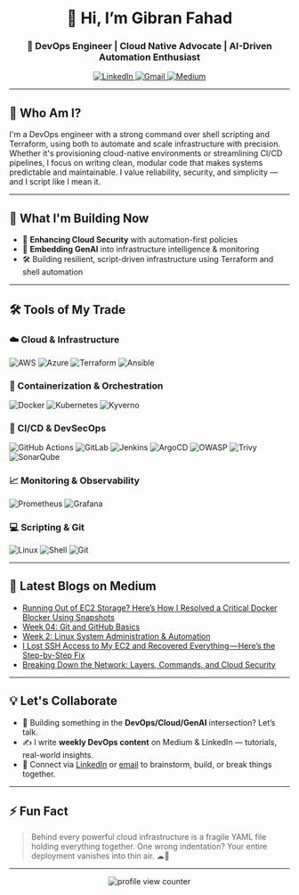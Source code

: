 <!-- HEADER -->
<h1 align="center">👋 Hi, I’m Gibran Fahad</h1>
<h3 align="center">🚀 DevOps Engineer | Cloud Native Advocate | AI-Driven Automation Enthusiast</h3>

<p align="center">
  <a href="https://www.linkedin.com/in/gibranfahad00" target="_blank">
    <img src="https://img.shields.io/badge/LinkedIn-%230077B5.svg?style=for-the-badge&logo=linkedin&logoColor=white" alt="LinkedIn"/>
  </a>
  <a href="mailto:gibranfahad07@gmail.com">
    <img src="https://img.shields.io/badge/Gmail-D14836?style=for-the-badge&logo=gmail&logoColor=white" alt="Gmail"/>
  </a>
  <a href="https://gibranf.medium.com/" target="_blank">
    <img src="https://img.shields.io/badge/Medium-00AB6C?style=for-the-badge&logo=medium&logoColor=white" alt="Medium"/>
  </a>
</p>

---

## 🧩 Who Am I?

I'm a DevOps engineer with a strong command over shell scripting and Terraform, using both to automate and scale infrastructure with precision. Whether it's provisioning cloud-native environments or streamlining CI/CD pipelines, I focus on writing clean, modular code that makes systems predictable and maintainable. I value reliability, security, and simplicity — and I script like I mean it.

---

## 🚧 What I'm Building Now

- 🔐 **Enhancing Cloud Security** with automation-first policies  
- 🧠 **Embedding GenAI** into infrastructure intelligence & monitoring  
- 🛠️ Building resilient, script-driven infrastructure using Terraform and shell automation

---

## 🛠️ Tools of My Trade

### ☁️ Cloud & Infrastructure
![AWS](https://img.shields.io/badge/AWS-%23FF9900.svg?style=flat&logo=amazonaws&logoColor=white)
![Azure](https://img.shields.io/badge/Azure-0078D4?style=flat&logo=microsoftazure&logoColor=white)
![Terraform](https://img.shields.io/badge/Terraform-7B42BC?style=flat&logo=terraform&logoColor=white)
![Ansible](https://img.shields.io/badge/Ansible-EE0000?style=flat&logo=ansible&logoColor=white)

### 🐳 Containerization & Orchestration
![Docker](https://img.shields.io/badge/Docker-2496ED?style=flat&logo=docker&logoColor=white)
![Kubernetes](https://img.shields.io/badge/Kubernetes-326CE5?style=flat&logo=kubernetes&logoColor=white)
![Kyverno](https://img.shields.io/badge/Kyverno-40B4A6?style=flat&logoColor=white)

### 🔁 CI/CD & DevSecOps
![GitHub Actions](https://img.shields.io/badge/GitHub%20Actions-2088FF?style=flat&logo=githubactions&logoColor=white)
![GitLab](https://img.shields.io/badge/GitLab-330F63?style=flat&logo=gitlab&logoColor=white)
![Jenkins](https://img.shields.io/badge/Jenkins-D24939?style=flat&logo=jenkins&logoColor=white)
![ArgoCD](https://img.shields.io/badge/ArgoCD-EF7B4D?style=flat&logo=argo&logoColor=white)
![OWASP](https://img.shields.io/badge/OWASP-000000?style=flat&logo=owasp&logoColor=white)
![Trivy](https://img.shields.io/badge/Trivy-0F172A?style=flat&logo=trivy&logoColor=white)
![SonarQube](https://img.shields.io/badge/SonarQube-4E9BCD?style=flat&logo=sonarqube&logoColor=white)

### 📈 Monitoring & Observability
![Prometheus](https://img.shields.io/badge/Prometheus-E6522C?style=flat&logo=prometheus&logoColor=white)
![Grafana](https://img.shields.io/badge/Grafana-F46800?style=flat&logo=grafana&logoColor=white)

### 💻 Scripting & Git
![Linux](https://img.shields.io/badge/Linux-FCC624?style=flat&logo=linux&logoColor=black)
![Shell](https://img.shields.io/badge/Shell-121011?style=flat&logo=gnubash&logoColor=white)
![Git](https://img.shields.io/badge/Git-F05032?style=flat&logo=git&logoColor=white)

---

## 📰 Latest Blogs on Medium

<!-- BLOG-POST-LIST:START -->
- [Running Out of EC2 Storage? Here’s How I Resolved a Critical Docker Blocker Using Snapshots](https://devsecopsai.today/running-out-of-ec2-storage-heres-how-i-resolved-a-critical-docker-blocker-using-snapshots-76e7d55c84f9?source=rss-b43277850192------2)
- [Week 04: Git and GitHub Basics](https://gibranf.medium.com/week-04-git-and-github-challenge-edf73b6f0988?source=rss-b43277850192------2)
- [Week 2: Linux System Administration &amp; Automation](https://gibranf.medium.com/week-2-linux-system-administration-automation-37c4f1d6118c?source=rss-b43277850192------2)
- [I Lost SSH Access to My EC2 and Recovered Everything — Here’s the Step-by-Step Fix](https://gibranf.medium.com/i-lost-ssh-access-to-my-ec2-and-recovered-everything-heres-the-step-by-step-fix-b8c228af31b9?source=rss-b43277850192------2)
- [Breaking Down the Network: Layers, Commands, and Cloud Security](https://gibranf.medium.com/breaking-down-the-network-layers-commands-and-cloud-security-50ff356f0df1?source=rss-b43277850192------2)
<!-- BLOG-POST-LIST:END -->

---

## 💡 Let's Collaborate

- 🧠 Building something in the **DevOps/Cloud/GenAI** intersection? Let’s talk.  
- ✍️ I write **weekly DevOps content** on Medium & LinkedIn — tutorials, real-world insights.  
- 🔗 Connect via [LinkedIn](https://www.linkedin.com/in/gibranfahad00) or [email](mailto:gibranfahad07@gmail.com) to brainstorm, build, or break things together.

---

## ⚡ Fun Fact

> Behind every powerful cloud infrastructure is a fragile YAML file holding everything together. One wrong indentation? Your entire deployment vanishes into thin air. ☁🔧

---

<!-- Just the counter. Clean and visible. -->
<p align="center">
  <img src="https://komarev.com/ghpvc/?username=gibranfahad&style=for-the-badge&color=blue" alt="profile view counter"/>
</p>
